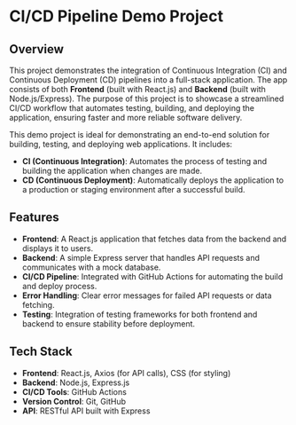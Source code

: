 # CI/CD Pipeline Demo Project

## Overview

This project demonstrates the integration of Continuous Integration (CI) and Continuous Deployment (CD) pipelines into a full-stack application. The app consists of both **Frontend** (built with React.js) and **Backend** (built with Node.js/Express). The purpose of this project is to showcase a streamlined CI/CD workflow that automates testing, building, and deploying the application, ensuring faster and more reliable software delivery.

This demo project is ideal for demonstrating an end-to-end solution for building, testing, and deploying web applications. It includes:

- **CI (Continuous Integration)**: Automates the process of testing and building the application when changes are made.
- **CD (Continuous Deployment)**: Automatically deploys the application to a production or staging environment after a successful build.

## Features

- **Frontend**: A React.js application that fetches data from the backend and displays it to users.
- **Backend**: A simple Express server that handles API requests and communicates with a mock database.
- **CI/CD Pipeline**: Integrated with GitHub Actions for automating the build and deploy process.
- **Error Handling**: Clear error messages for failed API requests or data fetching.
- **Testing**: Integration of testing frameworks for both frontend and backend to ensure stability before deployment.

## Tech Stack

- **Frontend**: React.js, Axios (for API calls), CSS (for styling)
- **Backend**: Node.js, Express.js
- **CI/CD Tools**: GitHub Actions
- **Version Control**: Git, GitHub
- **API**: RESTful API built with Express

